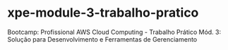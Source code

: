 # xpe-module-3-trabalho-pratico
Bootcamp: Profissional AWS Cloud Computing - Trabalho Prático Mód. 3: Solução para Desenvolvimento e Ferramentas de Gerenciamento
